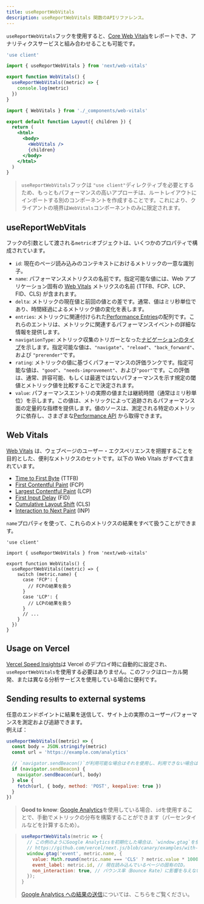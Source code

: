 ```yaml
---
title: useReportWebVitals
description: useReportWebVitals 関数のAPIリファレンス。
---
```


`useReportWebVitals`フックを使用すると、[Core Web Vitals](https://web.dev/vitals/)をレポートでき、アナリティクスサービスと組み合わせることも可能です。

```jsx title="app/_components/web-vitals.js"
'use client'

import { useReportWebVitals } from 'next/web-vitals'

export function WebVitals() {
  useReportWebVitals((metric) => {
    console.log(metric)
  })
}
```

```jsx title="app/layout.js"
import { WebVitals } from './_components/web-vitals'

export default function Layout({ children }) {
  return (
    <html>
      <body>
        <WebVitals />
        {children}
      </body>
    </html>
  )
}
```

> `useReportWebVitals`フックは `"use client"`ディレクティブを必要とするため、もっともパフォーマンスの高いアプローチは、ルートレイアウトにインポートする別のコンポーネントを作成することです。これにより、クライアントの境界は`WebVitals`コンポーネントのみに限定されます。

## useReportWebVitals

フックの引数として渡される`metric`オブジェクトは、いくつかのプロパティで構成されています。

- `id`: 現在のページ読み込みのコンテキストにおけるメトリックの一意な識別子。
- `name`: パフォーマンスメトリクスの名前です。指定可能な値には、Web アプリケーション固有の [Web Vitals](#web-vitals) メトリクスの名前 (TTFB、FCP、LCP、FID、CLS) が含まれます。
- `delta`: メトリックの現在値と前回の値との差です。通常、値はミリ秒単位であり、時間経過によるメトリック値の変化を表します。
- `entries`: メトリックに関連付けられた[Performance Entries](https://developer.mozilla.org/en-US/docs/Web/API/PerformanceEntry)の配列です。これらのエントリは、メトリックに関連するパフォーマンスイベントの詳細な情報を提供します。
- `navigationType`: メトリック収集のトリガーとなった[ナビゲーションのタイプ](https://developer.mozilla.org/en-US/docs/Web/API/PerformanceNavigationTiming/type)を示します。指定可能な値は、`"navigate"`、`"reload"`、`"back_forward"`、および `"prerender"`です。
- `rating`: メトリックの値に基づくパフォーマンスの評価ランクです。指定可能な値は、`"good"`、`"needs-improvement"`、および`"poor"`です。この評価は、通常、許容可能、もしくは最適ではないパフォーマンスを示す規定の閾値とメトリック値を比較することで決定されます。
- `value`: パフォーマンスエントリの実際の値または継続時間（通常はミリ秒単位）を示します。この値は、メトリックによって追跡されるパフォーマンス面の定量的な指標を提供します。値のソースは、測定される特定のメトリックに依存し、さまざまな[Performance API](https://developer.mozilla.org/en-US/docs/Web/API/Performance_API) から取得できます。

## Web Vitals

[Web Vitals](https://web.dev/vitals/) は、ウェブページのユーザー・エクスペリエンスを把握することを目的とした、便利なメトリクスのセットです。以下の Web Vitals がすべて含まれています。

- [Time to First Byte](https://developer.mozilla.org/en-US/docs/Glossary/Time_to_first_byte) (TTFB)
- [First Contentful Paint](https://developer.mozilla.org/en-US/docs/Glossary/First_contentful_paint) (FCP)
- [Largest Contentful Paint](https://web.dev/lcp/) (LCP)
- [First Input Delay](https://web.dev/fid/) (FID)
- [Cumulative Layout Shift](https://web.dev/cls/) (CLS)
- [Interaction to Next Paint](https://web.dev/inp/) (INP)

`name`プロパティを使って、これらのメトリクスの結果をすべて扱うことができます。

```tsx title="app/components/web-vitals.tsx"
'use client'

import { useReportWebVitals } from 'next/web-vitals'

export function WebVitals() {
  useReportWebVitals((metric) => {
    switch (metric.name) {
      case 'FCP': {
        // FCPの結果を扱う
      }
      case 'LCP': {
        // LCPの結果を扱う
      }
      // ...
    }
  })
}
```

## Usage on Vercel

[Vercel Speed Insights](https://vercel.com/docs/concepts/speed-insights)は Vercel のデプロイ時に自動的に設定され、`useReportWebVitals`を使用する必要はありません。このフックはローカル開発、または異なる分析サービスを使用している場合に便利です。

## Sending results to external systems

任意のエンドポイントに結果を送信して、サイト上の実際のユーザーパフォーマンスを測定および追跡できます。  
例えば：

```js
useReportWebVitals((metric) => {
  const body = JSON.stringify(metric)
  const url = 'https://example.com/analytics'

  // `navigator.sendBeacon()`が利用可能な場合はそれを使用し、利用できない場合は`fetch()`にフォールバックします。
  if (navigator.sendBeacon) {
    navigator.sendBeacon(url, body)
  } else {
    fetch(url, { body, method: 'POST', keepalive: true })
  }
})
```

> **Good to know**: [Google Analytics](https://analytics.google.com/analytics/web/)を使用している場合、`id`を使用することで、手動でメトリックの分布を構築することができます（パーセンタイルなどを計算するため）。

> ```js
> useReportWebVitals(metric => {
>   // この例のようにGoogle Analyticsを初期化した場合は、`window.gtag`を使用します。
>   // https://github.com/vercel/next.js/blob/canary/examples/with-google-analytics/pages/_app.js
>   window.gtag('event', metric.name, {
>     value: Math.round(metric.name === 'CLS' ? metric.value * 1000 : metric.value), // 値は整数でなければなりません。
>     event_label: metric.id, // 現在読み込んでいるページの固有のID。
>     non_interaction: true, // バウンス率（Bounce Rate）に影響を与えないようにする。
>   });
> }
> ```
>
> [Google Analytics への結果の送信](https://github.com/GoogleChrome/web-vitals#send-the-results-to-google-analytics)については、こちらをご覧ください。
